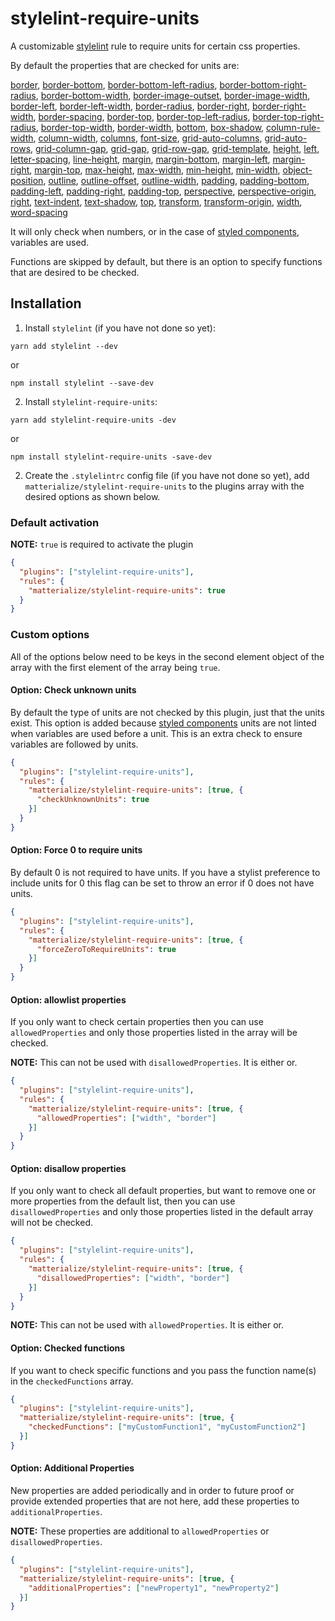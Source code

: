 # stylelint-require-units

A customizable [stylelint](https://github.com/stylelint/stylelint) rule to require units for certain css properties.

By default the properties that are checked for units are:

[border](https://developer.mozilla.org/en-US/docs/Web/CSS/border),
[border-bottom](https://developer.mozilla.org/en-US/docs/Web/CSS/border-bottom),
[border-bottom-left-radius](https://developer.mozilla.org/en-US/docs/Web/CSS/border-bottom-left-radius),
[border-bottom-right-radius](https://developer.mozilla.org/en-US/docs/Web/CSS/border-bottom-right-radius),
[border-bottom-width](https://developer.mozilla.org/en-US/docs/Web/CSS/border-bottom-width),
[border-image-outset](https://developer.mozilla.org/en-US/docs/Web/CSS/border-image-outset),
[border-image-width](https://developer.mozilla.org/en-US/docs/Web/CSS/border-image-width),
[border-left](https://developer.mozilla.org/en-US/docs/Web/CSS/border-left),
[border-left-width](https://developer.mozilla.org/en-US/docs/Web/CSS/border-left-width),
[border-radius](https://developer.mozilla.org/en-US/docs/Web/CSS/border-radius),
[border-right](https://developer.mozilla.org/en-US/docs/Web/CSS/border-right),
[border-right-width](https://developer.mozilla.org/en-US/docs/Web/CSS/border-right-width),
[border-spacing](https://developer.mozilla.org/en-US/docs/Web/CSS/border-spacing),
[border-top](https://developer.mozilla.org/en-US/docs/Web/CSS/border-top),
[border-top-left-radius](https://developer.mozilla.org/en-US/docs/Web/CSS/border-top-left-radius),
[border-top-right-radius](https://developer.mozilla.org/en-US/docs/Web/CSS/border-top-right-radius),
[border-top-width](https://developer.mozilla.org/en-US/docs/Web/CSS/border-top-width),
[border-width](https://developer.mozilla.org/en-US/docs/Web/CSS/border-width),
[bottom](https://developer.mozilla.org/en-US/docs/Web/CSS/bottom),
[box-shadow](https://developer.mozilla.org/en-US/docs/Web/CSS/box-shadow),
[column-rule-width](https://developer.mozilla.org/en-US/docs/Web/CSS/column-rule-width),
[column-width](https://developer.mozilla.org/en-US/docs/Web/CSS/column-width),
[columns](https://developer.mozilla.org/en-US/docs/Web/CSS/columns),
[font-size](https://developer.mozilla.org/en-US/docs/Web/CSS/font-size),
[grid-auto-columns](https://developer.mozilla.org/en-US/docs/Web/CSS/grid-auto-columns),
[grid-auto-rows](https://developer.mozilla.org/en-US/docs/Web/CSS/grid-auto-rows),
[grid-column-gap](https://developer.mozilla.org/en-US/docs/Web/CSS/grid-column-gap),
[grid-gap](https://developer.mozilla.org/en-US/docs/Web/CSS/grid-gap),
[grid-row-gap](https://developer.mozilla.org/en-US/docs/Web/CSS/grid-row-gap),
[grid-template](https://developer.mozilla.org/en-US/docs/Web/CSS/grid-template),
[height](https://developer.mozilla.org/en-US/docs/Web/CSS/height),
[left](https://developer.mozilla.org/en-US/docs/Web/CSS/left),
[letter-spacing](https://developer.mozilla.org/en-US/docs/Web/CSS/letter-spacing),
[line-height](https://developer.mozilla.org/en-US/docs/Web/CSS/line-height),
[margin](https://developer.mozilla.org/en-US/docs/Web/CSS/margin),
[margin-bottom](https://developer.mozilla.org/en-US/docs/Web/CSS/margin-bottom),
[margin-left](https://developer.mozilla.org/en-US/docs/Web/CSS/margin-left),
[margin-right](https://developer.mozilla.org/en-US/docs/Web/CSS/margin-right),
[margin-top](https://developer.mozilla.org/en-US/docs/Web/CSS/margin-top),
[max-height](https://developer.mozilla.org/en-US/docs/Web/CSS/max-height),
[max-width](https://developer.mozilla.org/en-US/docs/Web/CSS/max-width),
[min-height](https://developer.mozilla.org/en-US/docs/Web/CSS/min-height),
[min-width](https://developer.mozilla.org/en-US/docs/Web/CSS/min-width),
[object-position](https://developer.mozilla.org/en-US/docs/Web/CSS/object-position),
[outline](https://developer.mozilla.org/en-US/docs/Web/CSS/outline),
[outline-offset](https://developer.mozilla.org/en-US/docs/Web/CSS/outline-offset),
[outline-width](https://developer.mozilla.org/en-US/docs/Web/CSS/outline-width),
[padding](https://developer.mozilla.org/en-US/docs/Web/CSS/padding),
[padding-bottom](https://developer.mozilla.org/en-US/docs/Web/CSS/padding-bottom),
[padding-left](https://developer.mozilla.org/en-US/docs/Web/CSS/padding-left),
[padding-right](https://developer.mozilla.org/en-US/docs/Web/CSS/padding-right),
[padding-top](https://developer.mozilla.org/en-US/docs/Web/CSS/padding-top),
[perspective](https://developer.mozilla.org/en-US/docs/Web/CSS/perspective),
[perspective-origin](https://developer.mozilla.org/en-US/docs/Web/CSS/perspective-origin),
[right](https://developer.mozilla.org/en-US/docs/Web/CSS/right),
[text-indent](https://developer.mozilla.org/en-US/docs/Web/CSS/text-indent),
[text-shadow](https://developer.mozilla.org/en-US/docs/Web/CSS/text-shadow),
[top](https://developer.mozilla.org/en-US/docs/Web/CSS/top),
[transform](https://developer.mozilla.org/en-US/docs/Web/CSS/transform),
[transform-origin](https://developer.mozilla.org/en-US/docs/Web/CSS/transform-origin),
[width](https://developer.mozilla.org/en-US/docs/Web/CSS/width),
[word-spacing](https://developer.mozilla.org/en-US/docs/Web/CSS/word-spacing)

It will only check when numbers, or in the case of [styled components](https://github.com/styled-components/styled-components), variables are used.

Functions are skipped by default, but there is an option to specify functions that are desired to be checked.

## Installation

1. Install `stylelint` (if you have not done so yet):

```shell
yarn add stylelint --dev
```

or

```shell
npm install stylelint --save-dev
```

2. Install `stylelint-require-units`:

```shell
yarn add stylelint-require-units -dev
```

or

```shell
npm install stylelint-require-units -save-dev
```

2. Create the `.stylelintrc` config file (if you have not done so yet), add `matterialize/stylelint-require-units` to the plugins array with the desired options as shown below.

### Default activation
**NOTE:** `true` is required to activate the plugin
```json
{
  "plugins": ["stylelint-require-units"],
  "rules": {
    "matterialize/stylelint-require-units": true
  }
}
```

### Custom options
All of the options below need to be keys in the second element object of the array with the first element of the array being `true`.

#### Option: Check unknown units
By default the type of units are not checked by this plugin, just that the units exist. This option is added because [styled components](https://github.com/styled-components/styled-components) units are not linted when variables are used before a unit. This is an extra check to ensure variables are followed by units.
```json
{
  "plugins": ["stylelint-require-units"],
  "rules": {
    "matterialize/stylelint-require-units": [true, {
      "checkUnknownUnits": true
    }]
  }
}
```

#### Option: Force 0 to require units
By default 0 is not required to have units. If you have a stylist preference to include units for 0 this flag can be set to throw an error if 0 does not have units.
```json
{
  "plugins": ["stylelint-require-units"],
  "rules": {
    "matterialize/stylelint-require-units": [true, {
      "forceZeroToRequireUnits": true
    }]
  }
}
```

#### Option: allowlist properties
If you only want to check certain properties then you can use `allowedProperties` and only those properties listed in the array will be checked.

**NOTE:** This can not be used with `disallowedProperties`. It is either or.

```json
{
  "plugins": ["stylelint-require-units"],
  "rules": {
    "matterialize/stylelint-require-units": [true, {
      "allowedProperties": ["width", "border"]
    }]
  }
}
```

#### Option: disallow properties
If you only want to check all default properties, but want to remove one or more properties from the default list, then you can use `disallowedProperties` and only those properties listed in the default array will not be checked.
```json
{
  "plugins": ["stylelint-require-units"],
  "rules": {
    "matterialize/stylelint-require-units": [true, {
      "disallowedProperties": ["width", "border"]
    }]
  }
}
```

**NOTE:** This can not be used with `allowedProperties`. It is either or.

#### Option: Checked functions
If you want to check specific functions and you pass the function name(s) in the `checkedFunctions` array.
```json
{
  "plugins": ["stylelint-require-units"],
  "matterialize/stylelint-require-units": [true, {
    "checkedFunctions": ["myCustomFunction1", "myCustomFunction2"]
  }]
}
```

#### Option: Additional Properties
New properties are added periodically and in order to future proof or provide extended properties that are not here, add these properties to `additionalProperties`.

**NOTE:** These properties are additional to `allowedProperties` or `disallowedProperties`.

```json
{
  "plugins": ["stylelint-require-units"],
  "matterialize/stylelint-require-units": [true, {
    "additionalProperties": ["newProperty1", "newProperty2"]
  }]
}
```
